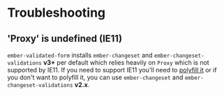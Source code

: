 # Troubleshooting

## 'Proxy' is undefined (IE11)

`ember-validated-form` installs `ember-changeset` and
`ember-changeset-validations` **v3+** per default which relies heavily on
`Proxy` which is not supported by IE11. If you need to support IE11 you'll
need to [polyfill it](https://github.com/GoogleChrome/proxy-polyfill) or if
you don't want to polyfill it, you can use `ember-changeset` and
`ember-changeset-validations` **v2.x**.
